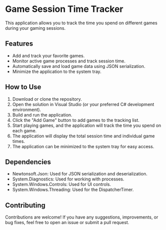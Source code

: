 # Game Session Time Tracker

This application allows you to track the time you spend on different games during your gaming sessions.

## Features

- Add and track your favorite games.
- Monitor active game processes and track session time.
- Automatically save and load game data using JSON serialization.
- Minimize the application to the system tray.

## How to Use

1. Download or clone the repository.
2. Open the solution in Visual Studio (or your preferred C# development environment).
3. Build and run the application.
4. Click the "Add Game" button to add games to the tracking list.
5. Start playing games, and the application will track the time you spend on each game.
6. The application will display the total session time and individual game times.
7. The application can be minimized to the system tray for easy access.

## Dependencies

- Newtonsoft.Json: Used for JSON serialization and deserialization.
- System.Diagnostics: Used for working with processes.
- System.Windows.Controls: Used for UI controls.
- System.Windows.Threading: Used for the DispatcherTimer.

## Contributing

Contributions are welcome! If you have any suggestions, improvements, or bug fixes, feel free to open an issue or submit a pull request.

